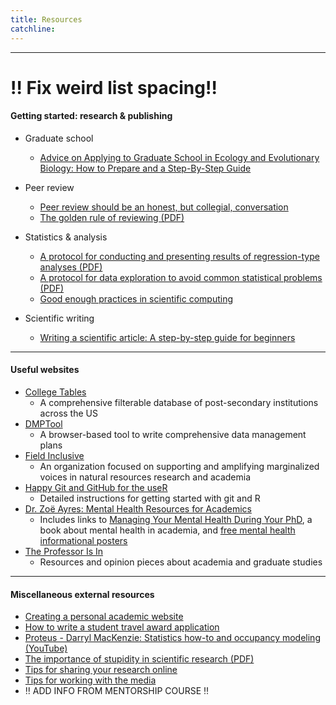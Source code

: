 ```yaml
---
title: Resources
catchline:
---
```

___
# ‼️ Fix weird list spacing‼️

#### Getting started: research & publishing
* Graduate school
  + [Advice on Applying to Graduate School in Ecology and Evolutionary Biology: How to Prepare and a Step-By-Step Guide](https://esajournals.onlinelibrary.wiley.com/doi/full/10.1002/bes2.1917)

* Peer review
  + [Peer review should be an honest, but collegial, conversation](https://www.nature.com/articles/d41586-020-01622-z)
  + [The golden rule of reviewing (PDF)](https://www.journals.uchicago.edu/doi/pdf/10.1086/598847)

* Statistics & analysis
  + [A protocol for conducting and presenting results of regression-type analyses (PDF)](https://besjournals.onlinelibrary.wiley.com/doi/pdf/10.1111/2041-210X.12577)
  + [A protocol for data exploration to avoid common statistical problems (PDF)](https://besjournals.onlinelibrary.wiley.com/doi/pdf/10.1111/j.2041-210X.2009.00001.x)
  + [Good enough practices in scientific computing](https://journals.plos.org/ploscompbiol/article?id=10.1371/journal.pcbi.1005510)

* Scientific writing
  + [Writing a scientific article: A step-by-step guide for beginners](https://doi.org/10.1016/j.eurger.2015.08.005)

___
#### Useful websites
* [College Tables](https://collegetables.info/)
  + A comprehensive filterable database of post-secondary institutions across the US
* [DMPTool](http://dmptool.org/)
  + A browser-based tool to write comprehensive data management plans
* [Field Inclusive](https://www.fieldinclusive.org/)
  + An organization focused on supporting and amplifying marginalized voices in natural resources research and academia
* [Happy Git and GitHub for the useR](https://happygitwithr.com/)
  + Detailed instructions for getting started with git and R
* [Dr. Zoë Ayres: Mental Health Resources for Academics](https://www.zjayres.com/)
  + Includes links to [Managing Your Mental Health During Your PhD](https://link.springer.com/book/10.1007/978-3-031-14194-2), a book about mental health in academia, and [free mental health informational posters](https://www.zjayres.com/posters)
* [The Professor Is In](https://theprofessorisin.com/)
  + Resources and opinion pieces about academia and graduate studies
___
#### Miscellaneous external resources
* [Creating a personal academic website](https://peerrecognized.com/website/)
* [How to write a student travel award application](https://wildlifesnpits.wordpress.com/2016/06/13/how-to-write-a-student-travel-award-application/)
* [Proteus - Darryl MacKenzie: Statistics how-to and occupancy modeling (YouTube)](https://www.youtube.com/user/ProteusWRC/)
* [The importance of stupidity in scientific research (PDF)](https://web.stanford.edu/~fukamit/schwartz-2008.pdf)
* [Tips for sharing your research online](https://blogs.biomedcentral.com/bmcblog/2017/10/18/10-tips-for-promoting-your-research-online/)
* [Tips for working with the media](https://news.umich.edu/for-faculty/tips-for-working-with-the-media/)
* ‼ ADD INFO FROM MENTORSHIP COURSE ‼
